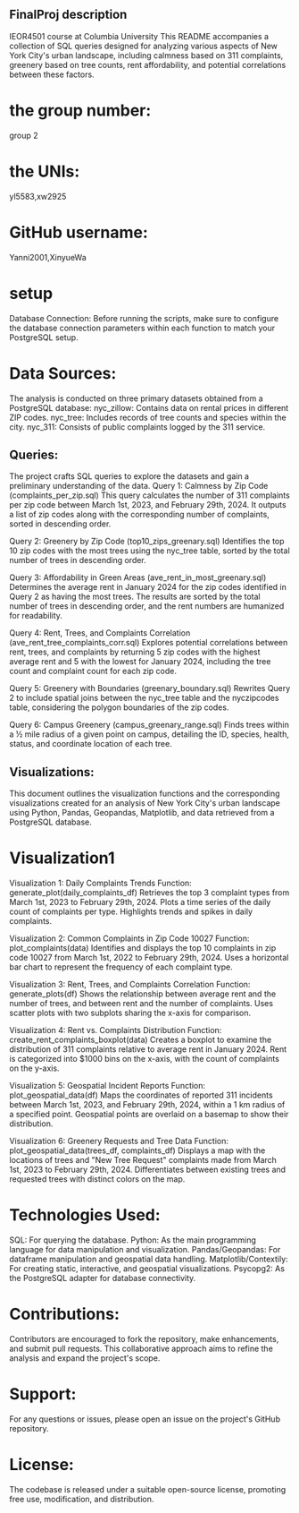 ## FinalProj description
IEOR4501 course at Columbia University
This README accompanies a collection of SQL queries designed for analyzing various aspects of New York City's urban landscape, including calmness based on 311 complaints, greenery based on tree counts, rent affordability, and potential correlations between these factors.

# the group number:
group 2

# the UNIs: 
yl5583,xw2925

# GitHub username: 
Yanni2001,XinyueWa

# setup
Database Connection: Before running the scripts, make sure to configure the database connection parameters within each function to match your PostgreSQL setup.

# Data Sources:
The analysis is conducted on three primary datasets obtained from a PostgreSQL database:
nyc_zillow: Contains data on rental prices in different ZIP codes.
nyc_tree: Includes records of tree counts and species within the city.
nyc_311: Consists of public complaints logged by the 311 service.

## Queries:
The project crafts SQL queries to explore the datasets and gain a preliminary understanding of the data.
Query 1: Calmness by Zip Code (complaints_per_zip.sql)
This query calculates the number of 311 complaints per zip code between March 1st, 2023, and February 29th, 2024. It outputs a list of zip codes along with the corresponding number of complaints, sorted in descending order.

Query 2: Greenery by Zip Code (top10_zips_greenary.sql)
Identifies the top 10 zip codes with the most trees using the nyc_tree table, sorted by the total number of trees in descending order.

Query 3: Affordability in Green Areas (ave_rent_in_most_greenary.sql)
Determines the average rent in January 2024 for the zip codes identified in Query 2 as having the most trees. The results are sorted by the total number of trees in descending order, and the rent numbers are humanized for readability.

Query 4: Rent, Trees, and Complaints Correlation (ave_rent_tree_complaints_corr.sql)
Explores potential correlations between rent, trees, and complaints by returning 5 zip codes with the highest average rent and 5 with the lowest for January 2024, including the tree count and complaint count for each zip code.

Query 5: Greenery with Boundaries (greenary_boundary.sql)
Rewrites Query 2 to include spatial joins between the nyc_tree table and the nyczipcodes table, considering the polygon boundaries of the zip codes.

Query 6: Campus Greenery (campus_greenary_range.sql)
Finds trees within a ½ mile radius of a given point on campus, detailing the ID, species, health, status, and coordinate location of each tree.

## Visualizations:
This document outlines the visualization functions and the corresponding visualizations created for an analysis of New York City's urban landscape using Python, Pandas, Geopandas, Matplotlib, and data retrieved from a PostgreSQL database.

# Visualization1
Visualization 1: Daily Complaints Trends
Function: generate_plot(daily_complaints_df)
Retrieves the top 3 complaint types from March 1st, 2023 to February 29th, 2024.
Plots a time series of the daily count of complaints per type.
Highlights trends and spikes in daily complaints.

Visualization 2: Common Complaints in Zip Code 10027
Function: plot_complaints(data)
Identifies and displays the top 10 complaints in zip code 10027 from March 1st, 2022 to February 29th, 2024.
Uses a horizontal bar chart to represent the frequency of each complaint type.

Visualization 3: Rent, Trees, and Complaints Correlation
Function: generate_plots(df)
Shows the relationship between average rent and the number of trees, and between rent and the number of complaints.
Uses scatter plots with two subplots sharing the x-axis for comparison.

Visualization 4: Rent vs. Complaints Distribution
Function: create_rent_complaints_boxplot(data)
Creates a boxplot to examine the distribution of 311 complaints relative to average rent in January 2024.
Rent is categorized into $1000 bins on the x-axis, with the count of complaints on the y-axis.

Visualization 5: Geospatial Incident Reports
Function: plot_geospatial_data(df)
Maps the coordinates of reported 311 incidents between March 1st, 2023, and February 29th, 2024, within a 1 km radius of a specified point.
Geospatial points are overlaid on a basemap to show their distribution.

Visualization 6: Greenery Requests and Tree Data
Function: plot_geospatial_data(trees_df, complaints_df)
Displays a map with the locations of trees and "New Tree Request" complaints made from March 1st, 2023 to February 29th, 2024.
Differentiates between existing trees and requested trees with distinct colors on the map.

# Technologies Used:
SQL: For querying the database.
Python: As the main programming language for data manipulation and visualization.
Pandas/Geopandas: For dataframe manipulation and geospatial data handling.
Matplotlib/Contextily: For creating static, interactive, and geospatial visualizations.
Psycopg2: As the PostgreSQL adapter for database connectivity.

# Contributions:
Contributors are encouraged to fork the repository, make enhancements, and submit pull requests. This collaborative approach aims to refine the analysis and expand the project's scope.

# Support:
For any questions or issues, please open an issue on the project's GitHub repository.

# License:
The codebase is released under a suitable open-source license, promoting free use, modification, and distribution.
